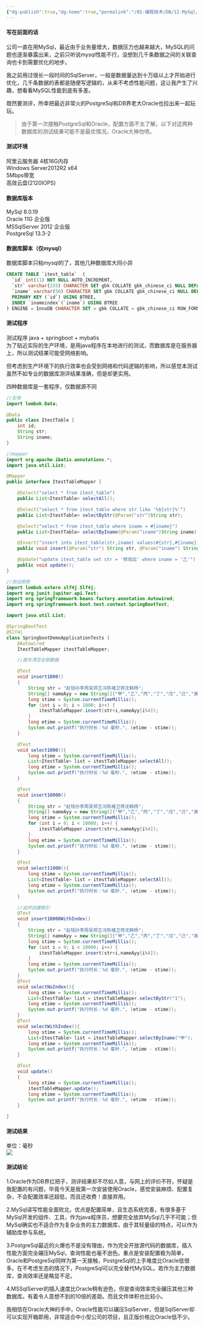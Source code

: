 ```yaml
---
{"dg-publish":true,"dg-home":true,"permalink":"/01-编程技术/DB/12.MySql、Oracle、MSSqlServer、PostgreSql性能测评/","tags":["gardenEntry"],"dgPassFrontmatter":true,"created":"2023-10-26T22:43:43.988+08:00","updated":"2024-01-11T08:37:10.000+08:00"}
---
```




#### 写在前面的话

公司一直在用MySql，最近由于业务量增大，数据压力也越来越大，MySQL的问题也逐渐暴露出来，之前只听说mysql性能不行，没想到几千条数据之间的关联查询也卡到需要优化的地步。

我之前用过很长一段时间的SqlServer，一般是数据量达到十万级以上才开始进行优化，几千条数据的表都是随便写逻辑的，从来不考虑性能问题，这让我产生了兴趣，想看看MySQL性能到底有多差。

既然要测评，所幸把最近非常火的PostgreSql和DB界老大Oracle也拉出来一起玩玩。

> 由于第一次接触PostgreSql和Oracle，配置方面不太了解，以下对这两种数据库的测试结果可能不是最优情况。Oracle大神勿喷。



#### 测试环境

阿里云服务器 4核16G内存<br />
Windows Server2012R2 x64<br />
5Mbps带宽<br />
高效云盘(2120IOPS)


#### 数据库版本

MySql 8.0.19<br />
Oracle 11G 企业版<br />
MSSqlServer 2012 企业版<br />
PostgreSql 13.3-2


#### 数据库脚本（仅mysql）

数据库脚本只粘mysql的了，其他几种数据库大同小异

```sql
CREATE TABLE `itest_table`  (
  `id` int(11) NOT NULL AUTO_INCREMENT,
  `str` varchar(255) CHARACTER SET gbk COLLATE gbk_chinese_ci NULL DEFAULT NULL,
  `iname` varchar(50) CHARACTER SET gbk COLLATE gbk_chinese_ci NULL DEFAULT NULL,
  PRIMARY KEY (`id`) USING BTREE,
  INDEX `inameindex`(`iname`) USING BTREE
) ENGINE = InnoDB CHARACTER SET = gbk COLLATE = gbk_chinese_ci ROW_FORMAT = Dynamic;
```


#### 测试程序

测试程序 java + springboot + mybatis<br />
为了贴近实际的生产环境，是用java程序在本地进行的测试，而数据库是在服务器上，所以测试结果可能受网络影响。

但考虑到生产环境下的执行效率也会受到网络和代码逻辑的影响，所以感觉本测试虽然不如专业的数据库测评结果准确，但是却更实用。

四种数据库是一套程序，仅数据源不同

```java
//实体
import lombok.Data;

@Data
public class ItestTable {
    int id;
    String str;
    String iname;
}
```

```java
//mapper
import org.apache.ibatis.annotations.*;
import java.util.List;

@Mapper
public interface ItestTableMapper {

    @Select("select * from itest_table")
    public List<ItestTable> selectAll();

    @Select("select * from itest_table where str like '%${str}%'")
    public List<ItestTable> selectByStr(@Param("str")String str);

    @Select("select * from itest_table where iname = #{iname}")
    public List<ItestTable> selectByIname(@Param("iname")String iname);

    @Insert("insert into itest_table(str,iname) values(#{str},#{iname})")
    public void insert(@Param("str") String str, @Param("iname") String iname);

    @Update("update itest_table set str = '修改后' where iname = '乙'")
    public void update();
}
```

```java
//测试用例
import lombok.extern.slf4j.Slf4j;
import org.junit.jupiter.api.Test;
import org.springframework.beans.factory.annotation.Autowired;
import org.springframework.boot.test.context.SpringBootTest;

import java.util.List;

@SpringBootTest
@Slf4j
class SpringbootDemoApplicationTests {
    @Autowired
    ItestTableMapper itestTableMapper;

    //首先清空全部数据

    @Test
    void insert1000()
    {
        String str = "赵钱孙李周吴郑王冯陈褚卫蒋沈韩杨";
        String[] nameAyy = new String[]{"甲","乙","丙","丁","戊","己","庚","辛"};
        long stime = System.currentTimeMillis();
        for (int i = 0; i < 1000; i++) {
            itestTableMapper.insert(str+i,nameAyy[i%4]);
        }
        long etime = System.currentTimeMillis();
        System.out.printf("执行时长：%d 毫秒.", (etime - stime));
    }

    @Test
    void select1000(){
        long stime = System.currentTimeMillis();
        List<ItestTable> list = itestTableMapper.selectAll();
        long etime = System.currentTimeMillis();
        System.out.printf("执行时长：%d 毫秒.", (etime - stime));
    }

    @Test
    void insert10000()
    {
        String str = "赵钱孙李周吴郑王冯陈褚卫蒋沈韩杨";
        String[] nameAyy = new String[]{"甲","乙","丙","丁","戊","己","庚","辛"};
        long stime = System.currentTimeMillis();
        for (int i = 0; i < 10000; i++) {
            itestTableMapper.insert(str+i,nameAyy[i%4]);
        }
        long etime = System.currentTimeMillis();
        System.out.printf("执行时长：%d 毫秒.", (etime - stime));
    }

    @Test
    void select11000(){
        long stime = System.currentTimeMillis();
        List<ItestTable> list = itestTableMapper.selectAll();
        long etime = System.currentTimeMillis();
        System.out.printf("执行时长：%d 毫秒.", (etime - stime));
    }

    //此时创建索引
    @Test
    void insert10000WithIndex()
    {
        String str = "赵钱孙李周吴郑王冯陈褚卫蒋沈韩杨";
        String[] nameAyy = new String[]{"甲","乙","丙","丁","戊","己","庚","辛"};
        long stime = System.currentTimeMillis();
        for (int i = 0; i < 10000; i++) {
            itestTableMapper.insert(str+i,nameAyy[i%4]);
        }
        long etime = System.currentTimeMillis();
        System.out.printf("执行时长：%d 毫秒.", (etime - stime));
    }
    @Test
    void selectNoIndex(){
        long stime = System.currentTimeMillis();
        List<ItestTable> list = itestTableMapper.selectByStr("1");
        long etime = System.currentTimeMillis();
        System.out.printf("执行时长：%d 毫秒.", (etime - stime));
    }
    @Test
    void selectWithIndex(){
        long stime = System.currentTimeMillis();
        List<ItestTable> list = itestTableMapper.selectByIname("甲");
        long etime = System.currentTimeMillis();
        System.out.printf("执行时长：%d 毫秒.", (etime - stime));
    }

    @Test
    void update()
    {
        long stime = System.currentTimeMillis();
        itestTableMapper.update();
        long etime = System.currentTimeMillis();
        System.out.printf("执行时长：%d 毫秒.", (etime - stime));
    }

}
```


#### 测试结果

单位：毫秒<br />
![](https://qiniu.bigdudu.cn/1624437715(1).jpg#alt=%E6%B5%8B%E8%AF%95%E7%BB%93%E6%9E%9C)


#### 测试结论

1.Oracle作为DB界扛把子，测评结果却不尽如人意，与网上的评价不符，怀疑是我配置的有问题，毕竟今天是我第一次安装使用Oracle，感觉安装麻烦、配置复杂，不会配置效率还超低，而且还收费！直接弃用。

2.MySql读写性能全面败北，优点是配置简单，且生态系统完善，有很多基于MySql开发的组件、工具，作为java程序员，想要完全放弃MySql几乎不可能；但MySql确实也不适合作为复杂业务的主力数据库，由于其轻量级的特点，可以作为辅助库参与系统。

3.PostgreSql最近的火爆也不是没有理由，作为完全开放源代码的数据库，插入性能方面完全碾压MySql，查询性能也毫不逊色。重点是安装配置极为简单，Oracle和PostgreSql同样为第一天接触，PostgreSql的上手难度比Oracle低很多。在不考虑生态的情况下，PostgreSql可以完全替代MySQL。若作为主力数据库，查询效率还是略显不足。

4.MSSqlServer的插入速度比Oracle稍有逊色，但是查询效率完全碾压其他三种数据库。有着令人意想不到的10倍的差距。而且文件体积也比较小。

我相信在Oracle大神的手中，Oracle性能可以碾压SqlServer，但是SqlServer却可以实现开箱即用，非常适合中小型公司的项目，且正版价格比Oracle低不少。
